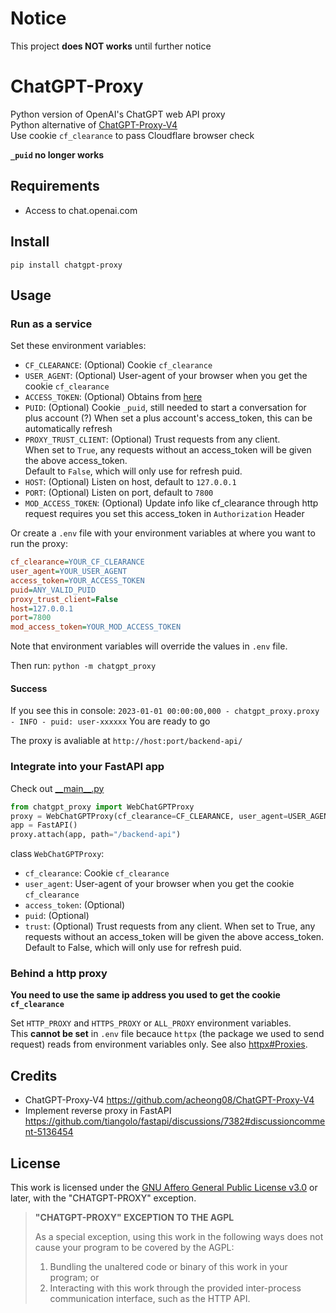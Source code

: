 # Notice
This project **does NOT works** until further notice

# ChatGPT-Proxy
Python version of OpenAI's ChatGPT web API proxy  
Python alternative of [ChatGPT-Proxy-V4](https://github.com/acheong08/ChatGPT-Proxy-V4)  
Use cookie `cf_clearance` to pass Cloudflare browser check  

**`_puid` no longer works**

## Requirements
- Access to chat.openai.com

## Install
`pip install chatgpt-proxy`

## Usage
### Run as a service
Set these environment variables:
- `CF_CLEARANCE`: (Optional) Cookie `cf_clearance`
- `USER_AGENT`: (Optional) User-agent of your browser when you get the cookie `cf_clearance`
- `ACCESS_TOKEN`: (Optional) Obtains from [here](https://chat.openai.com/api/auth/session)
- `PUID`: (Optional) Cookie `_puid`, still needed to start a conversation for plus account (?)
    When set a plus account's access_token, this can be automatically refresh
- `PROXY_TRUST_CLIENT`: (Optional) Trust requests from any client.  
    When set to `True`, any requests without an access_token will be given the above access_token.  
    Default to `False`, which will only use for refresh puid.
- `HOST`: (Optional) Listen on host, default to `127.0.0.1`
- `PORT`: (Optional) Listen on port, default to `7800`
- `MOD_ACCESS_TOKEN`: (Optional) Update info like cf_clearance through http request 
    requires you set this access_token in `Authorization` Header 

Or create a `.env` file with your environment variables at where you want to run the proxy:
```ini
cf_clearance=YOUR_CF_CLEARANCE
user_agent=YOUR_USER_AGENT
access_token=YOUR_ACCESS_TOKEN
puid=ANY_VALID_PUID
proxy_trust_client=False
host=127.0.0.1
port=7800
mod_access_token=YOUR_MOD_ACCESS_TOKEN
```

Note that environment variables will override the values in `.env` file.

Then run: `python -m chatgpt_proxy`  

#### Success
If you see this in console:
`2023-01-01 00:00:00,000 - chatgpt_proxy.proxy - INFO - puid: user-xxxxxx`
You are ready to go

The proxy is avaliable at `http://host:port/backend-api/`

### Integrate into your FastAPI app
Check out [\_\_main__.py](./chatgpt_proxy/__main__.py)
```python
from chatgpt_proxy import WebChatGPTProxy
proxy = WebChatGPTProxy(cf_clearance=CF_CLEARANCE, user_agent=USER_AGENT, access_token=ACCESS_TOKEN, trust=False)
app = FastAPI()
proxy.attach(app, path="/backend-api")
```

class `WebChatGPTProxy`:
- `cf_clearance`: Cookie `cf_clearance`
- `user_agent`: User-agent of your browser when you get the cookie `cf_clearance`
- `access_token`: (Optional)
- `puid`: (Optional)
- `trust`: (Optional) Trust requests from any client.
    When set to True, any requests without an access_token will be given the above access_token.
    Default to False, which will only use for refresh puid.

### Behind a http proxy
**You need to use the same ip address you used to get the cookie `cf_clearance`**

Set `HTTP_PROXY` and `HTTPS_PROXY` or `ALL_PROXY` environment variables.   
This **cannot be set** in `.env` file becauce `httpx` (the package we used to send request) reads from environment variables only. See also [httpx#Proxies](https://www.python-httpx.org/environment_variables/#http_proxy-https_proxy-all_proxy).

## Credits
- ChatGPT-Proxy-V4
https://github.com/acheong08/ChatGPT-Proxy-V4
- Implement reverse proxy in FastAPI
https://github.com/tiangolo/fastapi/discussions/7382#discussioncomment-5136454

## License
This work is licensed under the [GNU Affero General Public License v3.0](/LICENSE) or later, with the "CHATGPT-PROXY" exception.

> **"CHATGPT-PROXY" EXCEPTION TO THE AGPL**
>
> As a special exception, using this work in the following ways does not cause your program to be covered by the AGPL:
> 1. Bundling the unaltered code or binary of this work in your program; or
> 2. Interacting with this work through the provided inter-process communication interface, such as the HTTP API.
